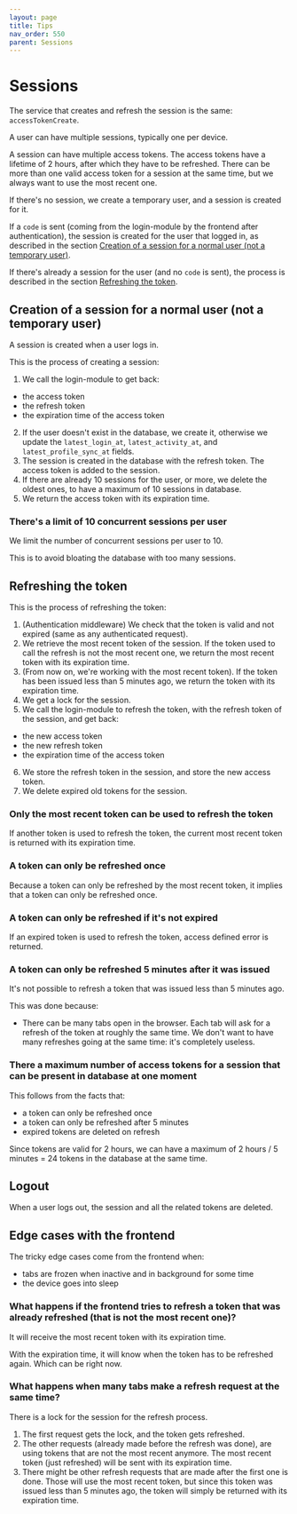 ```yaml
---
layout: page
title: Tips
nav_order: 550
parent: Sessions
---
```


# Sessions

The service that creates and refresh the session is the same: `accessTokenCreate`.

A user can have multiple sessions, typically one per device.

A session can have multiple access tokens. The access tokens have a lifetime of 2 hours,
after which they have to be refreshed. There can be more than one valid access token for a session at the same time,
but we always want to use the most recent one.

If there's no session, we create a temporary user, and a session is created for it.

If a `code` is sent (coming from the login-module by the frontend after authentication), the session is created for the user that logged in,
as described in the section [Creation of a session for a normal user (not a temporary user)](#creation-of-a-session-for-a-normal-user-not-a-temporary-user).

If there's already a session for the user (and no `code` is sent), the process is described in the section [Refreshing the token](#refreshing-the-token).


## Creation of a session for a normal user (not a temporary user)

A session is created when a user logs in.

This is the process of creating a session:

1. We call the login-module to get back:
  - the access token
  - the refresh token
  - the expiration time of the access token
2. If the user doesn't exist in the database, we create it, otherwise we update the `latest_login_at`, `latest_activity_at`, and `latest_profile_sync_at` fields.
3. The session is created in the database with the refresh token. The access token is added to the session.
4. If there are already 10 sessions for the user, or more, we delete the oldest ones, to have a maximum of 10 sessions in database.
5. We return the access token with its expiration time.


### There's a limit of 10 concurrent sessions per user

We limit the number of concurrent sessions per user to 10.

This is to avoid bloating the database with too many sessions.


## Refreshing the token

This is the process of refreshing the token:

1. (Authentication middleware) We check that the token is valid and not expired (same as any authenticated request).
2. We retrieve the most recent token of the session. If the token used to call the refresh is not the most recent one,
   we return the most recent token with its expiration time.
3. (From now on, we're working with the most recent token). If the token has been issued less than 5 minutes ago,
   we return the token with its expiration time.
4. We get a lock for the session.
5. We call the login-module to refresh the token, with the refresh token of the session, and get back:
  - the new access token
  - the new refresh token
  - the expiration time of the access token
6. We store the refresh token in the session, and store the new access token.
7. We delete expired old tokens for the session.


### Only the most recent token can be used to refresh the token

If another token is used to refresh the token, the current most recent token is returned with its expiration time.


### A token can only be refreshed once

Because a token can only be refreshed by the most recent token, it implies that a token can only be refreshed once.


### A token can only be refreshed if it's not expired

If an expired token is used to refresh the token, access defined error is returned.


### A token can only be refreshed 5 minutes after it was issued

It's not possible to refresh a token that was issued less than 5 minutes ago.

This was done because:
- There can be many tabs open in the browser. Each tab will ask for a refresh of the token at roughly the same time.
  We don't want to have many refreshes going at the same time: it's completely useless.


### There a maximum number of access tokens for a session that can be present in database at one moment

This follows from the facts that:
- a token can only be refreshed once
- a token can only be refreshed after 5 minutes
- expired tokens are deleted on refresh

Since tokens are valid for 2 hours, we can have a maximum of 2 hours / 5 minutes = 24 tokens in the database at the same time.


## Logout

When a user logs out, the session and all the related tokens are deleted.


## Edge cases with the frontend

The tricky edge cases come from the frontend when:
- tabs are frozen when inactive and in background for some time
- the device goes into sleep


### What happens if the frontend tries to refresh a token that was already refreshed (that is not the most recent one)?

It will receive the most recent token with its expiration time.

With the expiration time, it will know when the token has to be refreshed again. Which can be right now.


### What happens when many tabs make a refresh request at the same time?

There is a lock for the session for the refresh process.

1. The first request gets the lock, and the token gets refreshed.
2. The other requests (already made before the refresh was done), are using tokens that are not the most recent anymore.
   The most recent token (just refreshed) will be sent with its expiration time.
3. There might be other refresh requests that are made after the first one is done. Those will use the most recent token,
   but since this token was issued less than 5 minutes ago, the token will simply be returned with its expiration time.


